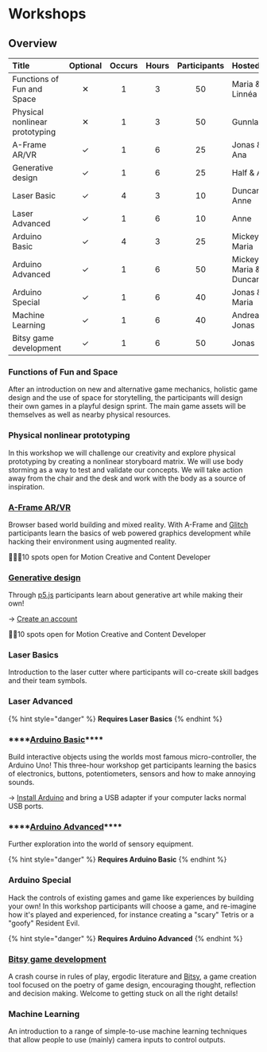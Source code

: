 # Workshops

## Overview

| Title | Optional | Occurs | Hours | Participants | Hosted by |
| :--- | :---: | :---: | :---: | :---: | :--- |
| Functions of Fun and Space | ✕ | 1 | 3 | 50 | Maria & Linnéa |
| Physical nonlinear prototyping | ✕ | 1 | 3 | 50 | Gunnlaugur |
| A-Frame AR/VR | ✓ | 1 | 6 | 25 | Jonas & Ana |
| Generative design | ✓ | 1 | 6 | 25 | Half & Ana |
| Laser Basic | ✓ | 4 | 3 | 10 | Duncan & Anne |
| Laser Advanced | ✓ | 1 | 6 | 10 | Anne |
| Arduino Basic | ✓ | 4 | 3 | 25 | Mickey & Maria |
| Arduino Advanced | ✓ | 1 | 6 | 50 | Mickey, Maria & Duncan |
| Arduino Special | ✓ | 1 | 6 | 40 | Jonas & Maria |
| Machine Learning | ✓ | 1 | 6 | 40 | Andreas & Jonas |
| Bitsy game development | ✓ | 1 | 6 | 50 | Jonas |

### Functions of Fun and Space

After an introduction on new and alternative game mechanics, holistic game design and the use of space for storytelling, the participants will design their own games in a playful design sprint. The main game assets will be themselves as well as nearby physical resources.

### Physical nonlinear prototyping

In this workshop we will challenge our creativity and explore physical prototyping by creating a nonlinear storyboard matrix. We will use body storming as a way to test and validate our concepts. We will take action away from the chair and the desk and work with the body as a source of inspiration.

### [A-Frame AR/VR](../software/a-frame/)

Browser based world building and mixed reality. With A-Frame and [Glitch](../software/glitch.md) participants learn the basics of web powered graphics development while hacking their environment using augmented reality. 

🙋🏻‍♂️10 spots open for Motion Creative and Content Developer

### [Generative design](../software/p5/)

Through [p5.js](https://p5js.org/) participants learn about generative art while making their own!

→ [Creat](https://editor.p5js.org/)[e an account](https://editor.p5js.org/)

🙋🏽10 spots open for Motion Creative and Content Developer

### Laser Basics

Introduction to the laser cutter where participants will co-create skill badges and their team symbols.

### Laser Advanced

{% hint style="danger" %}
**Requires Laser Basics**
{% endhint %}

### \*\*\*\*[**Arduino Basic**](../hardware/arduino/)\*\*\*\*

Build interactive objects using the worlds most famous micro-controller, the Arduino Uno! This three-hour workshop get participants learning the basics of electronics, buttons, potentiometers, sensors and how to make annoying sounds. 

→  [Install Arduino](https://www.arduino.cc/en/main/software) and bring a USB adapter if your computer lacks normal USB ports.

### \*\*\*\*[**Arduino Advanced**](../hardware/arduino/)\*\*\*\*

Further exploration into the world of sensory equipment.

{% hint style="danger" %}
**Requires Arduino Basic**
{% endhint %}

### **Arduino Special**

Hack the controls of existing games and game like experiences by building your own! In this workshop participants will choose a game, and re-imagine how it's played  and experienced, for instance creating a "scary" Tetris or a "goofy" Resident Evil.

{% hint style="danger" %}
**Requires Arduino Advanced**
{% endhint %}

### [Bitsy game development](../software/bitsy.md)

A crash course in rules of play, ergodic literature and [Bitsy](https://ledoux.itch.io/bitsy), a game creation tool focused on the poetry of game design, encouraging thought, reflection and decision making. Welcome to getting stuck on all the right details!

### Machine Learning

An introduction to a range of simple-to-use machine learning techniques that allow people to use \(mainly\) camera inputs to control outputs.

